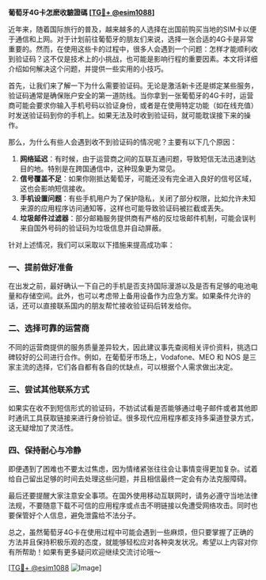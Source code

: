 **葡萄牙4G卡怎麽收驗證碼 [[TG💪+ @esim1088](https://t.me/s/esim1088)]**

近年来，随着国际旅行的普及，越来越多的人选择在出国前购买当地的SIM卡以便于通信和上网。对于计划前往葡萄牙的朋友们来说，选择一张合适的4G卡是非常重要的。然而，在使用这些卡的过程中，很多人会遇到一个问题：怎样才能顺利收到验证码？这不仅是技术上的小挑战，也可能是影响行程的重要因素。本文将详细介绍如何解决这个问题，并提供一些实用的小技巧。

首先，让我们来了解一下为什么需要验证码。无论是激活新卡还是绑定某些服务，验证码通常是确保账户安全的第一道防线。当你拿到一张葡萄牙的4G卡时，运营商可能会要求你输入手机号码以验证身份，或者是在使用特定功能（如在线充值）时发送验证码到你的手机上。如果无法及时收到验证码，就可能耽误接下来的操作。

那么，为什么有些人会遇到收不到验证码的情况呢？主要有以下几个原因：

1. **网络延迟**：有时候，由于运营商之间的互联互通问题，导致短信无法迅速到达目的地。特别是在跨国通信中，这种现象更为常见。
2. **信号覆盖不足**：如果你刚抵达葡萄牙，可能还没有完全进入良好的信号区域，这也会影响短信接收。
3. **手机设置问题**：有些手机用户为了保护隐私，关闭了部分权限，比如允许未知来源的应用程序访问通知等，这样也可能导致验证码被拦截或丢失。
4. **垃圾邮件过滤器**：部分邮箱服务提供商有严格的反垃圾邮件机制，可能会误判来自国外号码的验证码为垃圾信息并自动屏蔽。

针对上述情况，我们可以采取以下措施来提高成功率：

### 一、提前做好准备
在出发之前，最好确认一下自己的手机是否支持国际漫游以及是否有足够的电池电量和存储空间。此外，也可以考虑带上备用设备作为应急方案。如果条件允许的话，还可以直接联系国内的朋友帮忙接收验证码后转发给你。

### 二、选择可靠的运营商
不同的运营商提供的服务质量差异较大，因此建议事先查阅相关评价资料，挑选口碑较好的公司进行合作。例如，在葡萄牙市场上，Vodafone、MEO 和 NOS 是三家主流的选择，它们各自都有各自的优缺点，可以根据个人需求做出决定。

### 三、尝试其他联系方式
如果实在收不到短信形式的验证码，不妨试试看是否能够通过电子邮件或者其他即时通讯工具获取链接来进行身份验证。很多现代应用程序都支持多渠道登录方式，这无疑增加了灵活性。

### 四、保持耐心与冷静
即便遇到了困难也不要太过焦虑，因为情绪紧张往往会让事情变得更加复杂。试着给自己留出足够的时间去处理这些问题，并且相信最终一定会有办法克服障碍。

最后还要提醒大家注意安全事项。在国外使用移动互联网时，请务必遵守当地法律法规，不要随意下载不可信的应用程序或点击不明链接以免遭受网络攻击。同时也要保管好个人信息，避免泄露给不法分子。

总之，虽然葡萄牙4G卡在使用过程中可能会遇到一些麻烦，但只要掌握了正确的方法并且保持积极乐观的态度，就能够轻松应对各种突发状况。希望以上内容对你有所帮助！如果有更多疑问欢迎继续交流讨论哦～

[[TG💪+ @esim1088](https://t.me/s/esim1088) ![Image](https://i.postimg.cc/4NQfJmqS/Snipaste-2025-05-13-00-14-12.png)]
